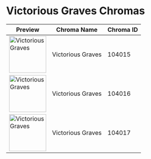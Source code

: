 # Victorious Graves Chromas

| Preview | Chroma Name | Chroma ID |
|---|---|---|
| <img src='https://raw.communitydragon.org/latest/plugins/rcp-be-lol-game-data/global/default/v1/champion-chroma-images/104/104015.png' alt='Victorious Graves' width='100'> | Victorious Graves | 104015 |
| <img src='https://raw.communitydragon.org/latest/plugins/rcp-be-lol-game-data/global/default/v1/champion-chroma-images/104/104016.png' alt='Victorious Graves' width='100'> | Victorious Graves | 104016 |
| <img src='https://raw.communitydragon.org/latest/plugins/rcp-be-lol-game-data/global/default/v1/champion-chroma-images/104/104017.png' alt='Victorious Graves' width='100'> | Victorious Graves | 104017 |
